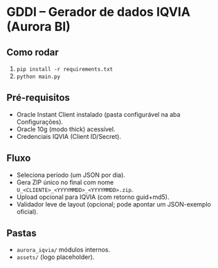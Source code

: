 # GDDI – Gerador de dados IQVIA (Aurora BI)

## Como rodar
1. `pip install -r requirements.txt`
2. `python main.py`

## Pré-requisitos
- Oracle Instant Client instalado (pasta configurável na aba Configurações).
- Oracle 10g (modo thick) acessível.
- Credenciais IQVIA (Client ID/Secret).

## Fluxo
- Seleciona período (um JSON por dia).
- Gera ZIP único no final com nome `U_<CLIENTE>_<YYYYMMDD>_<YYYYMMDD>.zip`.
- Upload opcional para IQVIA (com retorno guid+md5).
- Validador leve de layout (opcional; pode apontar um JSON-exemplo oficial).

## Pastas
- `aurora_iqvia/` módulos internos.
- `assets/` (logo placeholder).
